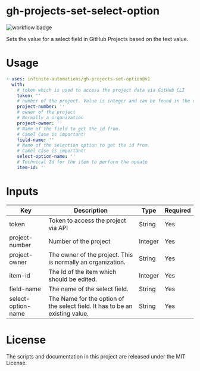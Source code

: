 # gh-projects-set-select-option

![workflow badge](https://github.com/infinite-automations/gh-projects-set-select-option/actions/workflows/test.yml/badge.svg)

Sets the value for a select field in GitHub Projects based on the text value.

# Usage

```yaml
- uses: infinite-automations/gh-projects-set-option@v1
  with:
    # token which is used to access the project data via GitHub CLI
    token: ''
    # number of the project. Value is integer and can be found in the url of the project view. Example url: https://github.com/orgs/infinite-automations/projects/1/settings
    project-number: ''
    # owner of the project
    # Normally a organization
    project-owner: ''
    # Name of the field to get the id from.
    # Camel Case is important!
    field-name: ''
    # Name of the selection option to get the id from.
    # Camel Case is important!
    select-option-name: ''
    # Technical Id for the item to perform the update
    item-id: ''
```

# Inputs

| Key | Description | Type | Required |
| --- | ----------- | ---- | -------- |
| token | Token to access the project via API | String | Yes |
| project-number | Number of the project | Integer | Yes |
| project-owner | The owner of the project. This is normally an organization. | String | Yes |
| item-id | The Id of the item which should be edited. | Integer | Yes |
| field-name | The name of the select field. | String | Yes |
| select-option-name | The Name for the option of the select field. It has to be an existing value. | String | Yes |

# License

The scripts and documentation in this project are released under the MIT License.

